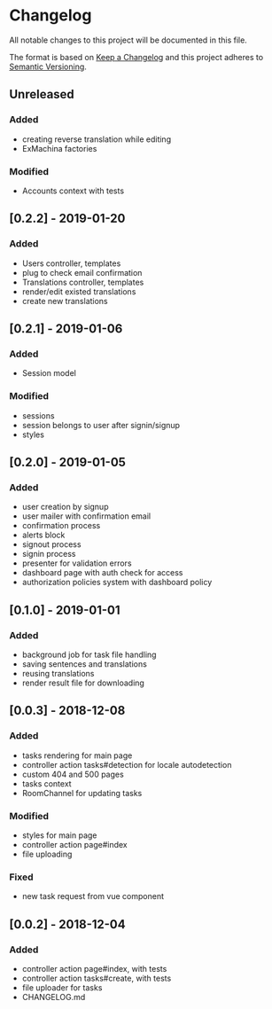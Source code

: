 # Changelog
All notable changes to this project will be documented in this file.

The format is based on [Keep a Changelog](http://keepachangelog.com/en/1.0.0/)
and this project adheres to [Semantic Versioning](http://semver.org/spec/v2.0.0.html).

## Unreleased
### Added
- creating reverse translation while editing
- ExMachina factories

### Modified
- Accounts context with tests

## [0.2.2] - 2019-01-20
### Added
- Users controller, templates
- plug to check email confirmation
- Translations controller, templates
- render/edit existed translations
- create new translations

## [0.2.1] - 2019-01-06
### Added
- Session model

### Modified
- sessions
- session belongs to user after signin/signup
- styles

## [0.2.0] - 2019-01-05
### Added
- user creation by signup
- user mailer with confirmation email
- confirmation process
- alerts block
- signout process
- signin process
- presenter for validation errors
- dashboard page with auth check for access
- authorization policies system with dashboard policy

## [0.1.0] - 2019-01-01
### Added
- background job for task file handling
- saving sentences and translations
- reusing translations
- render result file for downloading

## [0.0.3] - 2018-12-08
### Added
- tasks rendering for main page
- controller action tasks#detection for locale autodetection
- custom 404 and 500 pages
- tasks context
- RoomChannel for updating tasks

### Modified
- styles for main page
- controller action page#index
- file uploading

### Fixed
- new task request from vue component

## [0.0.2] - 2018-12-04
### Added
- controller action page#index, with tests
- controller action tasks#create, with tests
- file uploader for tasks
- CHANGELOG.md

